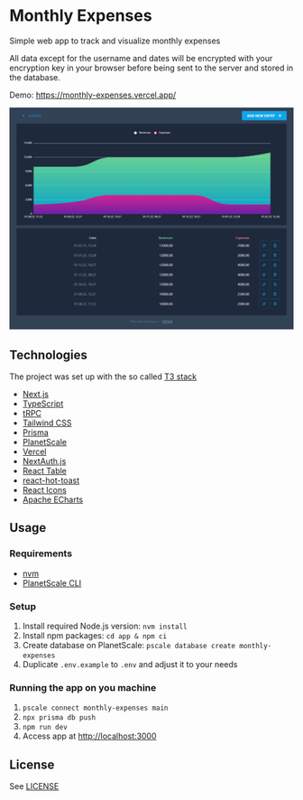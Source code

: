 # Monthly Expenses

Simple web app to track and visualize monthly expenses

All data except for the username and dates will be encrypted with your encryption key in your browser before being sent to the server and stored in the database.

Demo: <https://monthly-expenses.vercel.app/>

![](docs/monthly-expenses.png)

## Technologies

The project was set up with the so called [T3 stack](https://create.t3.gg/)

- [Next.js](https://nextjs.org/)
- [TypeScript](https://www.typescriptlang.org/)
- [tRPC](https://trpc.io/)
- [Tailwind CSS](https://tailwindcss.com/)
- [Prisma](https://www.prisma.io/)
- [PlanetScale](https://planetscale.com/)
- [Vercel](https://vercel.com/)
- [NextAuth.js](https://next-auth.js.org/)
- [React Table](https://github.com/TanStack/table)
- [react-hot-toast](https://github.com/timolins/react-hot-toast)
- [React Icons](https://github.com/react-icons/react-icons)
- [Apache ECharts](https://echarts.apache.org/)

## Usage

### Requirements

- [nvm](https://github.com/nvm-sh/nvm)
- [PlanetScale CLI](https://planetscale.com/features/cli)

### Setup

1. Install required Node.js version: `nvm install`
2. Install npm packages: `cd app & npm ci`
3. Create database on PlanetScale: `pscale database create monthly-expenses`
4. Duplicate `.env.example` to `.env` and adjust it to your needs

### Running the app on you machine

1. `pscale connect monthly-expenses main`
2. `npx prisma db push`
3. `npm run dev`
4. Access app at <http://localhost:3000>

## License

See [LICENSE](./LICENSE)
